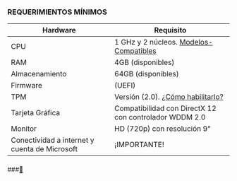 ### REQUERIMIENTOS MÍNIMOS

| Hardware | Requisito |
|--------------------|------------|
| CPU | 1 GHz y 2 núcleos. [Modelos-Compatibles](https://learn.microsoft.com/es-es/windows-hardware/design/minimum/windows-processor-requirements) |
| RAM | 4GB (disponibles) |
| Almacenamiento | 64GB (disponibles) |
| Firmware | (UEFI) |
| TPM | Versión (2.0). [¿Cómo habilitarlo?](https://support.microsoft.com/es-es/windows/habilitar-tpm-2-0-en-el-equipo-1fd5a332-360d-4f46-a1e7-ae6b0c90645c)|
| Tarjeta Gráfica | Compatibilidad con DirectX 12 con controlador WDDM 2.0 |
| Monitor | HD (720p) con resolución 9" |
| Conectividad a internet y cuenta de Microsoft | ¡IMPORTANTE! |
###

###[:pushpin:](https://support.microsoft.com/es-es/windows/requisitos-del-sistema-de-windows-11-86c11283-ea52-4782-9efd-7674389a7ba3)
